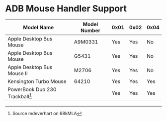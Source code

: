 # ADB Mouse Handler Support

| Model Name                      | Model Number | 0x01 | 0x02 | 0x04 |
| ------------------------------- | ------------ | ---- | ---- | ---- |
| Apple Desktop Bus Mouse         | A9M0331      | Yes  | Yes  | No   |
| Apple Desktop Bus Mouse         | G5431        | Yes  | Yes  | No   |
| Apple Desktop Bus Mouse II      | M2706        | Yes  | Yes  | No   |
| Kensington Turbo Mouse          | 64210        | Yes  | Yes  | Yes  |
| PowerBook Duo 230 Trackball[^1] |              | Yes  | Yes  | Yes  |

[^1]: Source mdeverhart on 68kMLA
